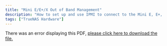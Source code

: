 ```yaml
---
title: "Mini E/E+/X Out of Band Management"
description: "How to set up and use IPMI to connect to the Mini E, E+, or Mini X."
tags: ["TrueNAS Hardware"]
---
```


<object data="https://www.truenas.com/docs/files/MiniEE+XOOBM1.0.pdf" type="application/pdf" width="95%" height="1000">
  There was an error displaying this PDF, <a href="https://www.truenas.com/docs/files/MiniEE+XOOBM1.0.pdf">please click here to download the file.</a>
</object>